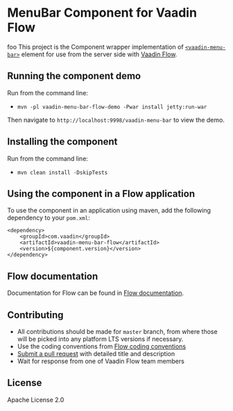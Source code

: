 # MenuBar Component for Vaadin Flow
foo
This project is the Component wrapper implementation of [`<vaadin-menu-bar>`](https://github.com/vaadin/vaadin-menu-bar) element
for use from the server side with [Vaadin Flow](https://github.com/vaadin/flow).

## Running the component demo
Run from the command line:
- `mvn -pl vaadin-menu-bar-flow-demo -Pwar install jetty:run-war`

Then navigate to `http://localhost:9998/vaadin-menu-bar` to view the demo.

## Installing the component
Run from the command line:
- `mvn clean install -DskipTests`

## Using the component in a Flow application
To use the component in an application using maven,
add the following dependency to your `pom.xml`:
```
<dependency>
    <groupId>com.vaadin</groupId>
    <artifactId>vaadin-menu-bar-flow</artifactId>
    <version>${component.version}</version>
</dependency>
```

## Flow documentation
Documentation for Flow can be found in [Flow documentation](https://github.com/vaadin/flow-and-components-documentation/blob/master/documentation/Overview.asciidoc).

## Contributing
- All contributions should be made for `master` branch, from where those will be picked into any platform LTS versions if necessary.
- Use the coding conventions from [Flow coding conventions](https://github.com/vaadin/flow/tree/master/eclipse)
- [Submit a pull request](https://www.digitalocean.com/community/tutorials/how-to-create-a-pull-request-on-github) with detailed title and description
- Wait for response from one of Vaadin Flow team members

## License
Apache License 2.0
